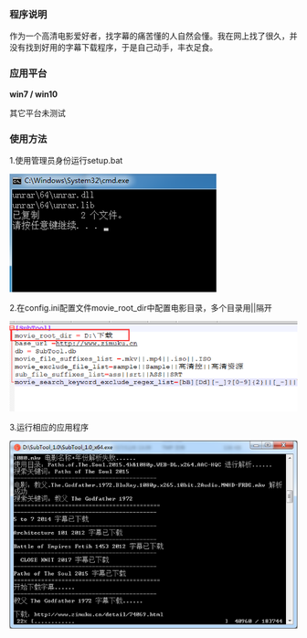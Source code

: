 ### 程序说明 ###
作为一个高清电影爱好者，找字幕的痛苦懂的人自然会懂。我在网上找了很久，并没有找到好用的字幕下载程序，于是自己动手，丰衣足食。

### 应用平台   
**win7 / win10**

其它平台未测试

### 使用方法 

1.使用管理员身份运行setup.bat

![image](https://raw.githubusercontent.com/backtracker/SubTool/master/image/bat.png)

2.在config.ini配置文件movie_root_dir中配置电影目录，多个目录用||隔开

![image](https://raw.githubusercontent.com/backtracker/SubTool/master/image/config.png)

3.运行相应的应用程序

![image](https://raw.githubusercontent.com/backtracker/SubTool/master/image/subtool2.png)



